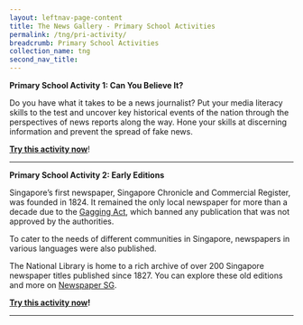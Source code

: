```yaml
---
layout: leftnav-page-content
title: The News Gallery - Primary School Activities
permalink: /tng/pri-activity/
breadcrumb: Primary School Activities
collection_name: tng
second_nav_title: 
---
```


**Primary School Activity 1: Can You Believe It?** 

Do you have what it takes to be a news journalist? Put your media literacy skills to the test and uncover key historical events of the nation through the perspectives of news reports along the way. Hone your skills at discerning information and prevent the spread of fake news. 

**[Try this activity now](https://tinyurl.com/TNG-pri-01)**! 

<hr>



**Primary School Activity 2: Early Editions**

Singapore’s first newspaper, Singapore Chronicle and Commercial Register, was founded in 1824. It remained the only local newspaper for more than a decade due to the [Gagging Act](https://eresources.nlb.gov.sg/infopedia/articles/SIP_88_2005-02-03.html), which banned any publication that was not approved by the authorities.

To cater to the needs of different communities in Singapore, newspapers in various languages were also published. 

The National Library is home to a rich archive of over 200 Singapore newspaper titles published since 1827. You can explore these old editions and more on [Newspaper SG](https://eresources.nlb.gov.sg/newspapers).

**[Try this activity now](https://tinyurl.com/TNG-pri-02)!**



<hr>





